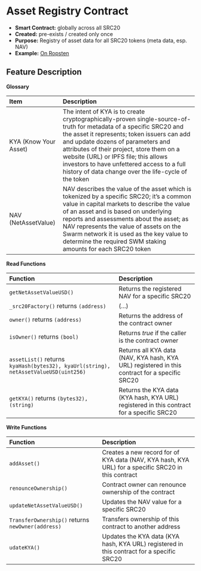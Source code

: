 # Asset Registry Contract

* **Smart Contract:** globally across all SRC20
* **Created:** pre-exists / created only once
* **Purpose:** Registry of asset data for all SRC20 tokens \(meta data, esp. NAV\)
* **Example:**  [On Ropsten](https://ropsten.etherscan.io/address/0x54f9b26edc46bd4beaf70ab2771b7ec178241932#code)  

## Feature Description

**Glossary**

| Item | Description |
| :--- | :--- |
| KYA \(Know Your Asset\) | The intent of KYA is to create cryptographically-proven single-source-of-truth for metadata of a specific SRC20 and the asset it represents; token issuers can add and update dozens of parameters and attributes of their project, store them on a website \(URL\) or IPFS file; this allows investors to have unfettered access to a full history of data change over the life-cycle of the token |
| NAV \(NetAssetValue\) | NAV describes the value of the asset which is tokenized by a specific SRC20; it’s a common value in capital markets to describe the value of an asset and is based on underlying reports and assessments about the asset; as NAV represents the value of assets on the Swarm network it is used as the key value to determine the required SWM staking amounts for each SRC20 token |

**Read Functions**

| Function | Description |
| :--- | :--- |
| `getNetAssetValueUSD()` | Returns the registered NAV for a specific SRC20 |
| `_src20Factory()` returns `(address)` | \(...\) |
| `owner()` returns `(address)` | Returns the address of the contract owner |
| `isOwner()` returns `(bool)` | Returns _true_ if the caller is the contract owner |
| `assetList()` returns `kyaHash(bytes32), kyaUrl(string), netAssetValueUSD(uint256)` | Returns all KYA data \(NAV, KYA hash, KYA URL\) registered in this contract for a specific SRC20 |
| `getKYA()` returns `(bytes32), (string)` | Returns the KYA data \(KYA hash, KYA URL\) registered in this contract for a specific SRC20 |

**Write Functions**

| Function | Description |
| :--- | :--- |
| `addAsset()` | Creates a new record for of KYA data \(NAV, KYA hash, KYA URL\) for a specific SRC20 in this contract |
| `renounceOwnership()` | Contract owner can renounce ownership of the contract |
| `updateNetAssetValueUSD()` | Updates the NAV value for a specific SRC20 |
| `TransferOwnership()` returns `newOwner(address)` | Transfers ownership of this contract to another address |
| `udateKYA()` | Updates the KYA data \(KYA hash, KYA URL\) registered in this contract for a specific SRC20 |

